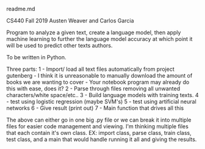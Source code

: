 readme.md

CS440 Fall 2019
Austen Weaver and Carlos Garcia

Program to analyze a given text, create a language model, then apply machine learning to further the language model
accuracy at which point it will be used to predict other texts authors.

To be written in Python.

Three parts:
1 - Import/ load all text files automatically from project gutenberg
    	    - I think it is unreasonable to manually download the amount of
	    books we are wanting to cover
	    - Your notebook program may already do this with ease, does it?
2 - Parse through files removing all unwanted characters/white space/etc..
3 - Build language models with training texts.
4 - test using logistic regression (maybe SVM's)
5 - test using artificial neural networks
6 - Give result (print out)
7 - Main function that drives all this


The above can either go in one big .py file or we can break it into multiple
files for easier code management and viewing.  I'm thinking multiple files
that each contain it's own class. EX: import class, parse class, train class,
test class, and a main that would handle running it all and giving the results.
